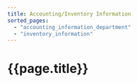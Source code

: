 ```yaml
---
title: Accounting/Inventory Information
sorted_pages:
  - "accounting_information_department"
  - "inventory_information"
---
```

# {{page.title}}
